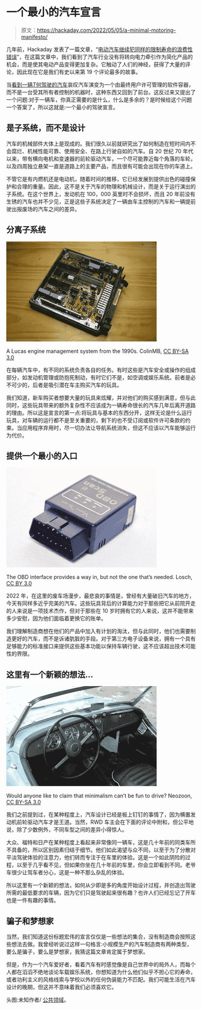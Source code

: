 # 一个最小的汽车宣言

> 原文：<https://hackaday.com/2022/05/05/a-minimal-motoring-manifesto/>

几年前，Hackaday 发表了一篇文章，“[电动汽车继续犯同样的限制寿命的浪费性错误](https://hackaday.com/2020/05/15/electric-vehicles-continue-the-same-wasteful-mistakes-that-limit-longevity/)”，在这篇文章中，我们看到了汽车行业没有将转向电力牵引作为简化产品的机会，而是使其电动产品变得更加复杂。它触动了人们的神经，获得了大量的评论，因此现在它是我们有史以来第 19 个评论最多的故事。

当[看到一辆*T*何驾驶的汽车](https://wp.me/paBn4l-2eBL)哀叹汽车演变为一个由最终用户许可管理的软件容器，而不是一台受其所有者控制的机器时，这种东西又回到了前台。这反过来又提出了一个问题:对于一辆车，你真正需要的是什么，什么是多余的？是时候给这个问题一个答案了，所以这就是:一个最小的驾驶宣言。

## 是子系统，而不是设计

汽车的机械部件大体上是现成的。我们很久以前就研究出了如何制造在短时间内不会腐烂、机械性能可靠、使用安全、在路上行驶自如的汽车。自 20 世纪 70 年代以来，带有横向电机和变速器的前轮驱动汽车，一个尽可能靠近每个角落的车轮，以及四周独立悬架一直是道路上的主要产品，而且很有可能会出现在你的车道上。

不管它是有内燃机还是电动机，随着时间的推移，它已经发展到提供出色的碰撞保护和合理的重量。因此，这不是关于汽车的物理和机械设计，而是关于运行演出的子系统。在这个世界上，发动机在 100，000 英里时不会损坏，而且 20 年前没有生锈的汽车也并不少见，正是这些子系统决定了一辆由车主控制的汽车和一辆提前驶出报废场的汽车之间的差异。

## 分离子系统

[![An electronic module with a visible PCB](img/d6395194fcaec5d0889c07d4d3f65879.png)](https://hackaday.com/wp-content/uploads/2022/04/Lucas_14CUX_PCB.jpg)

A Lucas engine management system from the 1990s. ColinMB, [CC BY-SA 3.0](https://commons.wikimedia.org/wiki/File:Lucas_14CUX_PCB.jpg)

在每辆汽车中，有不同的系统负责各自的任务。有时这些是汽车安全或操作的组成部分，如发动机管理或防抱死制动，有时它们不是，如空调或娱乐系统。前者是必不可少的，后者是吸引潜在车主购买汽车的玩具。

我们知道，新车购买者想要大量的玩具来炫耀，并对他们的购买感到满意，但与此同时，这些玩具带来的额外复杂性不应该成为一辆寿命很长的汽车几年后离开道路的理由。所以这是宣言的第一点:将玩具与基本的东西分开，这样无论是什么运行玩具，对车辆的运行都不是至关重要的，剩下的也不受订阅或软件许可条款的约束。当应用程序弃用时，尽一切办法让导航系统消失，但这不应该以汽车能够运行为代价。

## 提供一个最小的入口

[![An OBD II Bluetooth dongle](img/8af5519f20217859066ee548f97956fe.png)](https://hackaday.com/wp-content/uploads/2022/04/Bluetooth_ELM327_OBD2-Scanner_IMG_6322.jpg)

The OBD interface provides a way in, but not the one that’s needed. Losch, [CC BY 3.0](https://commons.wikimedia.org/wiki/File:Bluetooth_ELM327_OBD2-Scanner_IMG_6322.jpg)

2022 年，在这里的废车场漫步，最悲哀的事情是，曾经有大量破旧汽车的地方，今天有同样多近乎完美的汽车。这些玩具背后的计算能力对于那些把它从前院开走的人来说是一项技术杰作，但对于那些在 10 岁时拥有它的人来说，这并不能带来多少安慰，因为他们面临着更换它的账单。

我们理解制造商想在他们的产品中加入有计划的淘汰，但与此同时，他们也需要制造更好的汽车，而不是诉诸肮脏的手段。对于第三方电子设备来说，拥有一个具有足够能力的标准接口来提供这些基本功能以保持车辆行驶，这不应该超出技术可能性的界限。

## 这里有一个新颖的想法…

[![A Triumph TR3 dashboard](img/c603b72eedab544b4b95e3e9e1db8944.png)](https://hackaday.com/wp-content/uploads/2022/04/Blue_Triumph-tr3-dashboard.jpg)

Would anyone like to claim that minimalism can’t be fun to drive? Neozoon, [CC BY-SA 3.0](https://commons.wikimedia.org/wiki/File:Blue_Triumph-tr3-dashboard.JPG)

我们之前提到过，在某种程度上，汽车设计已经是板上钉钉的事情了，因为横置发动机前轮驱动汽车才是王道。当然，RWD 车主会在下面的评论中附和，但公平地说，除了少数例外，不同车型之间的差异小得惊人。

大众、福特和日产在某种程度上看起来非常像同一辆车，这是几十年前的同类车所不具备的，所以区别因素归结于细节。他们如此渴望与众不同，以至于为了分散对平淡驾驶体验的注意力，他们转而专注于在车里的体验。这是一个如此阴险的过程，以至于几乎看不见，但如果你坐在几十年前的车里，你会立即看到不同。老爷车很少让驾车者分心，这是一种不那么杂乱的体验。

所以这里有一个新颖的想法，如何从少即是多的角度开始设计过程，并创造出驾驶所需的最低要求的车辆，因为它们只是驾驶起来很有趣？也许人们已经忘记了开车也是一件有趣的事情。

## 骗子和梦想家

当然，我们知道这份标题宏伟的宣言仅仅是一些想法的集合，没有制造商会按照这些想法去做。我曾经听说过这样一句格言:小规模生产的汽车制造商有两种类型，要么是骗子，要么是梦想家，我猜这篇文章肯定属于梦想家。

但是，作为一个汽车爱好者，看着汽车有时感觉像是自己世界中的局外人，而每个人都在滔滔不绝地谈论车载娱乐系统，你想知道为什么他们似乎不担心它的寿命，或者功利主义的风格线索与学校以外的任何伪装能力不匹配。我们可能生活在汽车设计的晚期，但这并不意味着我们必须喜欢它。

头图:未知作者/ [公共领域](https://commons.wikimedia.org/wiki/File:Fuel_Economy,_1916.jpg)。